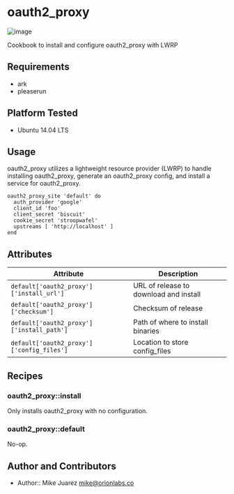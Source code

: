 # oauth2_proxy

![image](https://circleci.com/gh/onbeep-cookbooks/oauth2_proxy/tree/master.svg?style=shield&circle-token=89bd4ccd24e3a88c0149ac1f3f8f82b936fe5017)

Cookbook to install and configure oauth2_proxy with LWRP

## Requirements

* ark
* pleaserun

## Platform Tested

* Ubuntu 14.04 LTS

## Usage

oauth2_proxy utilizes a lightweight resource provider (LWRP) to handle installing oauth2_proxy, generate an oauth2_proxy config, and install a service for oauth2_proxy.

```
oauth2_proxy_site 'default' do
  auth_provider 'google'
  client_id 'foo'
  client_secret 'biscuit'
  cookie_secret 'stroopwafel'
  upstreams [ 'http://localhost' ]
end
```

## Attributes

| Attribute | Description |
| --------- |-------------|
| `default['oauth2_proxy']['install_url']` | URL of release to download and install |
| `default['oauth2_proxy']['checksum']` | Checksum of release |
| `default['oauth2_proxy']['install_path']` | Path of where to install binaries |
| `default['oauth2_proxy']['config_files']` | Location to store config_files |


## Recipes

### oauth2_proxy::install

Only installs oauth2_proxy with no configuration.

### oauth2_proxy::default

No-op.

## Author and Contributors

* Author:: Mike Juarez <mike@orionlabs.co>
